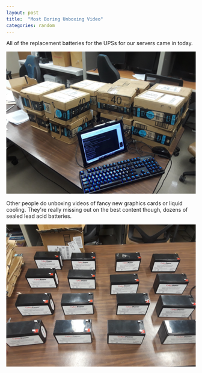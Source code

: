 ```yaml
---
layout: post
title:  "Most Boring Unboxing Video"
categories: random
---
```


All of the replacement batteries for the UPSs for our servers came in today. 

![Boxes](/assets/images/unboxing/boxes.jpg)

Other people do unboxing videos of fancy new graphics cards or liquid cooling. They're really missing out on the best content though, dozens of sealed lead acid batteries.

![Batteries](/assets/images/unboxing/batteries.jpg)
